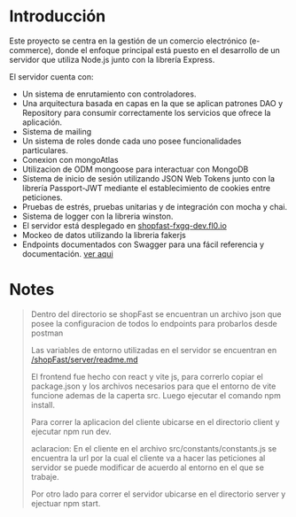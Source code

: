 # Introducción
Este proyecto se centra en la gestión de un comercio electrónico (e-commerce), donde el enfoque principal está puesto en el desarrollo de un servidor que utiliza Node.js junto con la librería Express.

El servidor cuenta con:

- Un sistema de enrutamiento con controladores.
- Una arquitectura basada en capas en la que se aplican patrones DAO y Repository para consumir correctamente los servicios que ofrece la aplicación.
- Sistema de mailing
- Un sistema de roles donde cada uno posee funcionalidades particulares.
- Conexion con mongoAtlas
- Utilizacion de ODM mongoose para interactuar con MongoDB
- Sistema de inicio de sesión utilizando JSON Web Tokens junto con la librería Passport-JWT mediante el establecimiento de cookies entre peticiones.
- Pruebas de estrés, pruebas unitarias y de integración con mocha y chai.
- Sistema de logger con la libreria winston. 
- El servidor está desplegado en [shopfast-fxgq-dev.fl0.io](https://shopfast-fxgq-dev.fl0.io)
- Mockeo de datos utilizando la libreria fakerjs
- Endpoints documentados con Swagger para una fácil referencia y documentación. [ver aqui](https://shopfast-fxgq-dev.fl0.io/apidocs)

# Notes
> Dentro del directorio se shopFast se encuentran un archivo json que posee la configuracion de todos lo endpoints para probarlos desde postman
> 
>Las variables de entorno utilizadas en el servidor se encuentran en [/shopFast/server/readme.md](https://github.com/ignaciovigo/ShopFast/tree/main/server/readme.md)
>
> El frontend fue hecho con react y vite js, para correrlo copiar el package.json y los archivos necesarios para que el entorno de vite funcione ademas de la caperta src. Luego ejecutar el comando npm install.
>
> Para correr la aplicacion del cliente ubicarse en el directorio client y ejecutar npm run dev.
>
> aclaracion: En el cliente en el archivo src/constants/constants.js se encuentra la url por la cual el cliente va a hacer las peticiones al servidor se puede modificar de acuerdo al entorno en el que se trabaje.
>
> Por otro lado para correr el servidor ubicarse en el directorio server y ejectuar npm start.